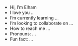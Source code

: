 -  Hi, I’m Elham
-  I love you ..
-  I’m currently learning ...
-  I’m looking to collaborate on ...
-  How to reach me ...
-  Pronouns: ...
-  Fun fact: ...

<!---
Vaemlk/Vaemlk is a ✨ special ✨ repository because its `README.md` (this file) appears on your GitHub profile.
You can click the Preview link to take a look at your changes.
--->
